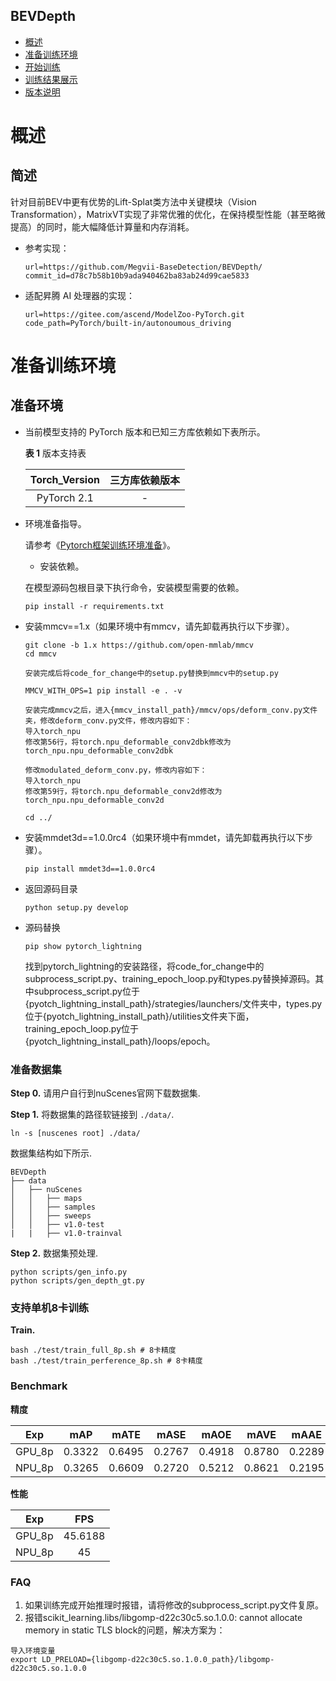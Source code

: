 ## BEVDepth

-   [概述](概述.md)
-   [准备训练环境](准备训练环境.md)
-   [开始训练](开始训练.md)
-   [训练结果展示](训练结果展示.md)
-   [版本说明](版本说明.md)

# 概述

## 简述

针对目前BEV中更有优势的Lift-Splat类方法中关键模块（Vision Transformation），MatrixVT实现了非常优雅的优化，在保持模型性能（甚至略微提高）的同时，能大幅降低计算量和内存消耗。

- 参考实现：

  ```
  url=https://github.com/Megvii-BaseDetection/BEVDepth/
  commit_id=d78c7b58b10b9ada940462ba83ab24d99cae5833
  ```
- 适配昇腾 AI 处理器的实现：

    ```
    url=https://gitee.com/ascend/ModelZoo-PyTorch.git
    code_path=PyTorch/built-in/autonoumous_driving
    ```
# 准备训练环境

## 准备环境

- 当前模型支持的 PyTorch 版本和已知三方库依赖如下表所示。

  **表 1**  版本支持表

  | Torch_Version      | 三方库依赖版本                                 |
  | :--------: | :----------------------------------------------------------: |
  | PyTorch 2.1 | - |
  
- 环境准备指导。

  请参考《[Pytorch框架训练环境准备](https://www.hiascend.com/document/detail/zh/ModelZoo/pytorchframework/ptes)》。

  - 安装依赖。

  在模型源码包根目录下执行命令，安装模型需要的依赖。
  ```shell
  pip install -r requirements.txt
  ```

- 安装mmcv==1.x（如果环境中有mmcv，请先卸载再执行以下步骤）。
  ```shell
  git clone -b 1.x https://github.com/open-mmlab/mmcv
  cd mmcv
  
  安装完成后将code_for_change中的setup.py替换到mmcv中的setup.py
  
  MMCV_WITH_OPS=1 pip install -e . -v
  
  安装完成mmcv之后，进入{mmcv_install_path}/mmcv/ops/deform_conv.py文件夹，修改deform_conv.py文件，修改内容如下：
  导入torch_npu
  修改第56行，将torch.npu_deformable_conv2dbk修改为torch_npu.npu_deformable_conv2dbk
  
  修改modulated_deform_conv.py，修改内容如下：
  导入torch_npu
  修改第59行，将torch.npu_deformable_conv2d修改为torch_npu.npu_deformable_conv2d
    
  cd ../
  ```

- 安装mmdet3d==1.0.0rc4（如果环境中有mmdet，请先卸载再执行以下步骤）。
  ```shell
  pip install mmdet3d==1.0.0rc4
  ```
  

- 返回源码目录
  ```shell
  python setup.py develop
  ```
- 源码替换
  ```shell
  pip show pytorch_lightning
  ```
  找到pytorch_lightning的安装路径，将code_for_change中的subprocess_script.py、training_epoch_loop.py和types.py替换掉源码。其中subprocess_script.py位于{pyotch_lightning_install_path}/strategies/launchers/文件夹中，types.py位于{pyotch_lightning_install_path}/utilities文件夹下面，training_epoch_loop.py位于{pyotch_lightning_install_path}/loops/epoch。


### 准备数据集
**Step 0.** 请用户自行到nuScenes官网下载数据集.

**Step 1.** 将数据集的路径软链接到 `./data/`.
```
ln -s [nuscenes root] ./data/
```
数据集结构如下所示.
```
BEVDepth
├── data
│   ├── nuScenes
│   │   ├── maps
│   │   ├── samples
│   │   ├── sweeps
│   │   ├── v1.0-test
|   |   ├── v1.0-trainval
```
**Step 2.** 数据集预处理.
```
python scripts/gen_info.py
python scripts/gen_depth_gt.py

```

### 支持单机8卡训练
**Train.**
```
bash ./test/train_full_8p.sh # 8卡精度
bash ./test/train_perference_8p.sh # 8卡精度

```

### Benchmark
**精度**

| Exp    |  mAP   |  mATE  |  mASE  |  mAOE  |  mAVE  |  mAAE  |  NDS   |
|--------|:------:|:------:|:------:|:------:|:------:|:------:|:------:|
| GPU_8p | 0.3322 | 0.6495 | 0.2767 | 0.4918 | 0.8780 | 0.2289 | 0.4137 | 
| NPU_8p | 0.3265 | 0.6609 | 0.2720 | 0.5212 | 0.8621 | 0.2195 | 0.4097 |

**性能**

| Exp    |   FPS   |
|--------|:-------:|
| GPU_8p | 45.6188 | 
| NPU_8p |   45    | 

### FAQ
1. 如果训练完成开始推理时报错，请将修改的subprocess_script.py文件复原。
2. 报错scikit_learning.libs/libgomp-d22c30c5.so.1.0.0: cannot allocate memory in static TLS block的问题，解决方案为：
  ```
  导入环境变量
  export LD_PRELOAD={libgomp-d22c30c5.so.1.0.0_path}/libgomp-d22c30c5.so.1.0.0
  ```



